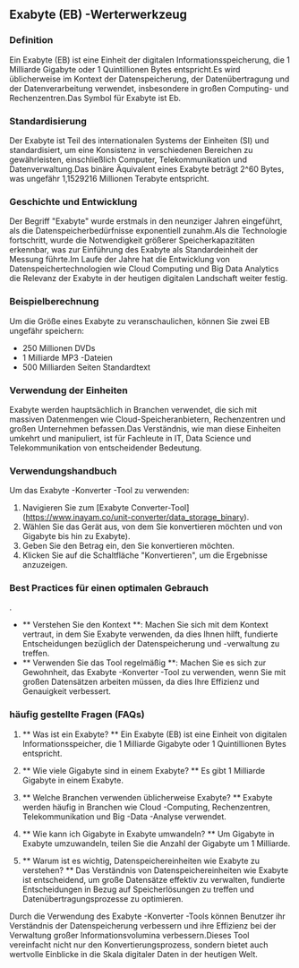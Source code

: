 ## Exabyte (EB) -Werterwerkzeug

### Definition
Ein Exabyte (EB) ist eine Einheit der digitalen Informationsspeicherung, die 1 Milliarde Gigabyte oder 1 Quintillionen Bytes entspricht.Es wird üblicherweise im Kontext der Datenspeicherung, der Datenübertragung und der Datenverarbeitung verwendet, insbesondere in großen Computing- und Rechenzentren.Das Symbol für Exabyte ist Eb.

### Standardisierung
Der Exabyte ist Teil des internationalen Systems der Einheiten (SI) und standardisiert, um eine Konsistenz in verschiedenen Bereichen zu gewährleisten, einschließlich Computer, Telekommunikation und Datenverwaltung.Das binäre Äquivalent eines Exabyte beträgt 2^60 Bytes, was ungefähr 1,1529216 Millionen Terabyte entspricht.

### Geschichte und Entwicklung
Der Begriff "Exabyte" wurde erstmals in den neunziger Jahren eingeführt, als die Datenspeicherbedürfnisse exponentiell zunahm.Als die Technologie fortschritt, wurde die Notwendigkeit größerer Speicherkapazitäten erkennbar, was zur Einführung des Exabyte als Standardeinheit der Messung führte.Im Laufe der Jahre hat die Entwicklung von Datenspeichertechnologien wie Cloud Computing und Big Data Analytics die Relevanz der Exabyte in der heutigen digitalen Landschaft weiter festig.

### Beispielberechnung
Um die Größe eines Exabyte zu veranschaulichen, können Sie zwei EB ungefähr speichern:
- 250 Millionen DVDs
- 1 Milliarde MP3 -Dateien
- 500 Milliarden Seiten Standardtext

### Verwendung der Einheiten
Exabyte werden hauptsächlich in Branchen verwendet, die sich mit massiven Datenmengen wie Cloud-Speicheranbietern, Rechenzentren und großen Unternehmen befassen.Das Verständnis, wie man diese Einheiten umkehrt und manipuliert, ist für Fachleute in IT, Data Science und Telekommunikation von entscheidender Bedeutung.

### Verwendungshandbuch
Um das Exabyte -Konverter -Tool zu verwenden:
1. Navigieren Sie zum [Exabyte Converter-Tool] (https://www.inayam.co/unit-converter/data_storage_binary).
2. Wählen Sie das Gerät aus, von dem Sie konvertieren möchten und von Gigabyte bis hin zu Exabyte).
3. Geben Sie den Betrag ein, den Sie konvertieren möchten.
4. Klicken Sie auf die Schaltfläche "Konvertieren", um die Ergebnisse anzuzeigen.

### Best Practices für einen optimalen Gebrauch
.
- ** Verstehen Sie den Kontext **: Machen Sie sich mit dem Kontext vertraut, in dem Sie Exabyte verwenden, da dies Ihnen hilft, fundierte Entscheidungen bezüglich der Datenspeicherung und -verwaltung zu treffen.
- ** Verwenden Sie das Tool regelmäßig **: Machen Sie es sich zur Gewohnheit, das Exabyte -Konverter -Tool zu verwenden, wenn Sie mit großen Datensätzen arbeiten müssen, da dies Ihre Effizienz und Genauigkeit verbessert.

### häufig gestellte Fragen (FAQs)

1. ** Was ist ein Exabyte? **
Ein Exabyte (EB) ist eine Einheit von digitalen Informationsspeicher, die 1 Milliarde Gigabyte oder 1 Quintillionen Bytes entspricht.

2. ** Wie viele Gigabyte sind in einem Exabyte? **
Es gibt 1 Milliarde Gigabyte in einem Exabyte.

3. ** Welche Branchen verwenden üblicherweise Exabyte? **
Exabyte werden häufig in Branchen wie Cloud -Computing, Rechenzentren, Telekommunikation und Big -Data -Analyse verwendet.

4. ** Wie kann ich Gigabyte in Exabyte umwandeln? **
Um Gigabyte in Exabyte umzuwandeln, teilen Sie die Anzahl der Gigabyte um 1 Milliarde.

5. ** Warum ist es wichtig, Datenspeichereinheiten wie Exabyte zu verstehen? **
Das Verständnis von Datenspeichereinheiten wie Exabyte ist entscheidend, um große Datensätze effektiv zu verwalten, fundierte Entscheidungen in Bezug auf Speicherlösungen zu treffen und Datenübertragungsprozesse zu optimieren.

Durch die Verwendung des Exabyte -Konverter -Tools können Benutzer ihr Verständnis der Datenspeicherung verbessern und ihre Effizienz bei der Verwaltung großer Informationsvolumina verbessern.Dieses Tool vereinfacht nicht nur den Konvertierungsprozess, sondern bietet auch wertvolle Einblicke in die Skala digitaler Daten in der heutigen Welt.